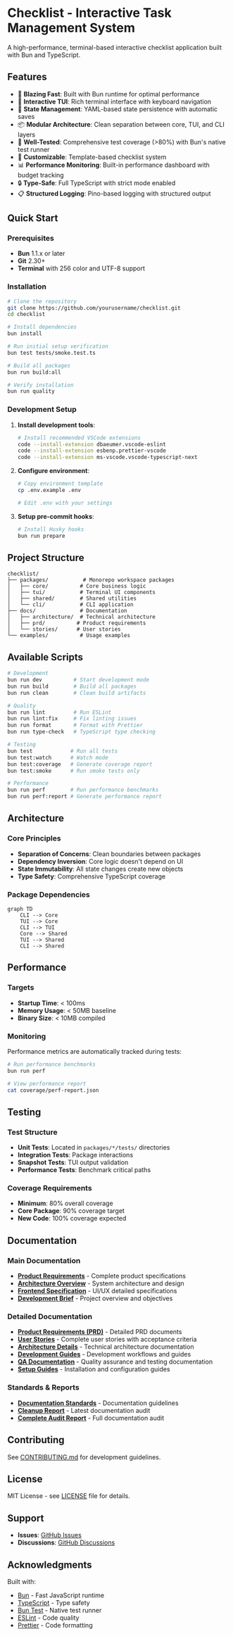 # Checklist - Interactive Task Management System

A high-performance, terminal-based interactive checklist application built with Bun and TypeScript.

## Features

- 🚀 **Blazing Fast**: Built with Bun runtime for optimal performance
- 📝 **Interactive TUI**: Rich terminal interface with keyboard navigation
- 🔄 **State Management**: YAML-based state persistence with automatic saves
- 📦 **Modular Architecture**: Clean separation between core, TUI, and CLI layers
- 🧪 **Well-Tested**: Comprehensive test coverage (>80%) with Bun's native test runner
- 🎨 **Customizable**: Template-based checklist system
- 📊 **Performance Monitoring**: Built-in performance dashboard with budget tracking
- 🔒 **Type-Safe**: Full TypeScript with strict mode enabled
- 📋 **Structured Logging**: Pino-based logging with structured output

## Quick Start

### Prerequisites

- **Bun** 1.1.x or later
- **Git** 2.30+
- **Terminal** with 256 color and UTF-8 support

### Installation

```bash
# Clone the repository
git clone https://github.com/yourusername/checklist.git
cd checklist

# Install dependencies
bun install

# Run initial setup verification
bun test tests/smoke.test.ts

# Build all packages
bun run build:all

# Verify installation
bun run quality
```

### Development Setup

1. **Install development tools**:

   ```bash
   # Install recommended VSCode extensions
   code --install-extension dbaeumer.vscode-eslint
   code --install-extension esbenp.prettier-vscode
   code --install-extension ms-vscode.vscode-typescript-next
   ```

2. **Configure environment**:

   ```bash
   # Copy environment template
   cp .env.example .env

   # Edit .env with your settings
   ```

3. **Setup pre-commit hooks**:
   ```bash
   # Install Husky hooks
   bun run prepare
   ```

## Project Structure

```
checklist/
├── packages/           # Monorepo workspace packages
│   ├── core/          # Core business logic
│   ├── tui/           # Terminal UI components
│   ├── shared/        # Shared utilities
│   └── cli/           # CLI application
├── docs/              # Documentation
│   ├── architecture/  # Technical architecture
│   ├── prd/          # Product requirements
│   └── stories/      # User stories
└── examples/          # Usage examples
```

## Available Scripts

```bash
# Development
bun run dev          # Start development mode
bun run build        # Build all packages
bun run clean        # Clean build artifacts

# Quality
bun run lint         # Run ESLint
bun run lint:fix     # Fix linting issues
bun run format       # Format with Prettier
bun run type-check   # TypeScript type checking

# Testing
bun test            # Run all tests
bun test:watch      # Watch mode
bun test:coverage   # Generate coverage report
bun test:smoke      # Run smoke tests only

# Performance
bun run perf        # Run performance benchmarks
bun run perf:report # Generate performance report
```

## Architecture

### Core Principles

- **Separation of Concerns**: Clean boundaries between packages
- **Dependency Inversion**: Core logic doesn't depend on UI
- **State Immutability**: All state changes create new objects
- **Type Safety**: Comprehensive TypeScript coverage

### Package Dependencies

```mermaid
graph TD
    CLI --> Core
    TUI --> Core
    CLI --> TUI
    Core --> Shared
    TUI --> Shared
    CLI --> Shared
```

## Performance

### Targets

- **Startup Time**: < 100ms
- **Memory Usage**: < 50MB baseline
- **Binary Size**: < 10MB compiled

### Monitoring

Performance metrics are automatically tracked during tests:

```bash
# Run performance benchmarks
bun run perf

# View performance report
cat coverage/perf-report.json
```

## Testing

### Test Structure

- **Unit Tests**: Located in `packages/*/tests/` directories
- **Integration Tests**: Package interactions
- **Snapshot Tests**: TUI output validation
- **Performance Tests**: Benchmark critical paths

### Coverage Requirements

- **Minimum**: 80% overall coverage
- **Core Package**: 90% coverage target
- **New Code**: 100% coverage expected

## Documentation

### Main Documentation
- **[Product Requirements](docs/prd.md)** - Complete product specifications
- **[Architecture Overview](docs/architecture.md)** - System architecture and design
- **[Frontend Specification](docs/front-end-spec.md)** - UI/UX detailed specifications
- **[Development Brief](docs/brief.md)** - Project overview and objectives

### Detailed Documentation
- **[Product Requirements (PRD)](docs/prd/)** - Detailed PRD documents
- **[User Stories](docs/stories/)** - Complete user stories with acceptance criteria
- **[Architecture Details](docs/architecture/)** - Technical architecture documentation
- **[Development Guides](docs/development/)** - Development workflows and guides
- **[QA Documentation](docs/qa/)** - Quality assurance and testing documentation
- **[Setup Guides](docs/guides/)** - Installation and configuration guides

### Standards & Reports
- **[Documentation Standards](docs/DOCUMENTATION-STANDARDS.md)** - Documentation guidelines
- **[Cleanup Report](docs/FINAL-CLEANUP-REPORT.md)** - Latest documentation audit
- **[Complete Audit Report](docs/COMPLETE-DOCUMENTATION-AUDIT-REPORT.md)** - Full documentation audit

## Contributing

See [CONTRIBUTING.md](docs/CONTRIBUTING.md) for development guidelines.

## License

MIT License - see [LICENSE](LICENSE) file for details.

## Support

- **Issues**: [GitHub Issues](https://github.com/yourusername/checklist/issues)
- **Discussions**: [GitHub Discussions](https://github.com/yourusername/checklist/discussions)

## Acknowledgments

Built with:

- [Bun](https://bun.sh) - Fast JavaScript runtime
- [TypeScript](https://www.typescriptlang.org) - Type safety
- [Bun Test](https://bun.sh/docs/cli/test) - Native test runner
- [ESLint](https://eslint.org) - Code quality
- [Prettier](https://prettier.io) - Code formatting
